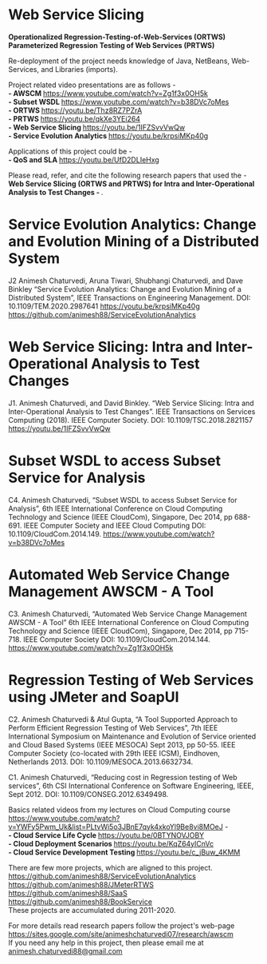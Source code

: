# Web Service Slicing 
<b> Operationalized Regression-Testing-of-Web-Services (ORTWS) </b> <br>
<b> Parameterized Regression Testing of Web Services (PRTWS) </b> <br>

Re-deployment of the project needs knowledge of Java, NetBeans, Web-Services, and Libraries (imports). <br>

Project related video presentations are as follows - <br>
<b> - AWSCM </b> https://www.youtube.com/watch?v=Zg1f3x0OH5k  <br>
<b> - Subset WSDL </b> https://www.youtube.com/watch?v=b38DVc7oMes <br>
<b> - ORTWS </b> https://youtu.be/Thz8RZ7PZrA <br>
<b> - PRTWS </b> https://youtu.be/qkXe3YEi264 <br>
<b> - Web Service Slicing </b> https://youtu.be/1IFZSvvVwQw <br>
<b> - Service Evolution Analytics </b> https://youtu.be/krpsiMKp40g <br>

Applications of this project could be - <br>
<b> - QoS and SLA </b> https://youtu.be/UfD2DLIeHxg <br>

Please read, refer, and cite the following research papers that used the -
<b>  Web Service Slicing (ORTWS and PRTWS) for Intra and Inter-Operational Analysis to Test Changes  - </b>.

# Service Evolution Analytics: Change and Evolution Mining of a Distributed System
J2 Animesh Chaturvedi, Aruna Tiwari, Shubhangi Chaturvedi, and Dave Binkley “Service Evolution Analytics: Change and Evolution Mining of a Distributed System”, IEEE Transactions on Engineering Management. DOI: 10.1109/TEM.2020.2987641 https://youtu.be/krpsiMKp40g https://github.com/animesh88/ServiceEvolutionAnalytics
 
# Web Service Slicing: Intra and Inter-Operational Analysis to Test Changes
J1. Animesh Chaturvedi, and David Binkley. “Web Service Slicing: Intra and Inter-Operational Analysis to Test Changes”. IEEE Transactions on Services Computing (2018). IEEE Computer Society. DOI: 10.1109/TSC.2018.2821157 https://youtu.be/1IFZSvvVwQw

# Subset WSDL to access Subset Service for Analysis
C4. Animesh Chaturvedi, “Subset WSDL to access Subset Service for Analysis”, 6th IEEE International Conference on Cloud Computing Technology and Science (IEEE CloudCom), Singapore, Dec 2014, pp 688-691. IEEE Computer Society and IEEE Cloud Computing DOI: 10.1109/CloudCom.2014.149. https://www.youtube.com/watch?v=b38DVc7oMes

# Automated Web Service Change Management AWSCM - A Tool
C3. Animesh Chaturvedi, “Automated Web Service Change Management AWSCM - A Tool” 6th IEEE International Conference on Cloud Computing Technology and Science (IEEE CloudCom), Singapore, Dec 2014, pp 715-718. IEEE Computer Society DOI: 10.1109/CloudCom.2014.144. https://www.youtube.com/watch?v=Zg1f3x0OH5k

# Regression Testing of Web Services using JMeter and SoapUI
C2. Animesh Chaturvedi & Atul Gupta, “A Tool Supported Approach to Perform Efficient Regression Testing of Web Services”, 7th IEEE International Symposium on Maintenance and Evolution of Service oriented and Cloud Based Systems (IEEE MESOCA) Sept 2013, pp 50-55. IEEE Computer Society (co-located with 29th IEEE ICSM), Eindhoven, Netherlands 2013. DOI: 10.1109/MESOCA.2013.6632734.

C1. Animesh Chaturvedi, “Reducing cost in Regression testing of Web services”, 6th CSI International Conference on Software Engineering, IEEE, Sept 2012. DOI: 10.1109/CONSEG.2012.6349498.

Basics related videos from my lectures on Cloud Computing course https://www.youtube.com/watch?v=YWFy5Pwm_Uk&list=PLtvWi5o3JBnE7qyk4xkoYl9Be8vi8MOeJ - <br>
<b> - Cloud Service Life Cycle </b> https://youtu.be/0BTYNOVJOBY <br>
<b> - Cloud Deployment Scenarios  </b> https://youtu.be/KqZ64ylCnVc <br>
<b> - Cloud Service Development Testing </b> https://youtu.be/c_jBuw_4KMM <br>

There are few more projects, which are aligned to this project. <br>
https://github.com/animesh88/ServiceEvolutionAnalytics <br>
https://github.com/animesh88/JMeterRTWS <br>
https://github.com/animesh88/SaaS <br>
https://github.com/animesh88/BookService <br>
These projects are accumulated during 2011-2020.

For more details read research papers follow the project's web-page https://sites.google.com/site/animeshchaturvedi07/research/awscm <br> If you need any help in this project, then please email me at animesh.chaturvedi88@gmail.com
